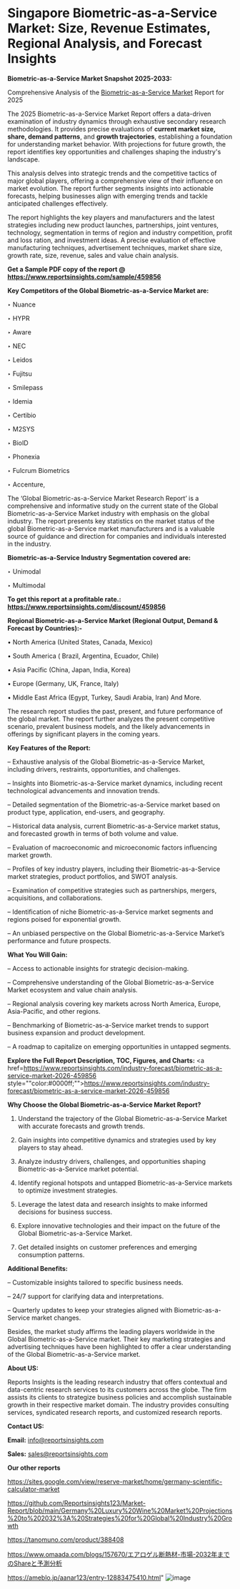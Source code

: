 # Singapore Biometric-as-a-Service Market: Size, Revenue Estimates, Regional Analysis, and Forecast Insights

<strong>Biometric-as-a-Service Market Snapshot 2025-2033:</strong>

Comprehensive Analysis of the <a href=https://www.reportsinsights.com/sample/459856>Biometric-as-a-Service Market</a> Report for 2025

The 2025 Biometric-as-a-Service Market Report offers a data-driven examination of industry dynamics through exhaustive secondary research methodologies. It provides precise evaluations of <strong>current market size, share, demand patterns</strong>, and <strong>growth trajectories</strong>, establishing a foundation for understanding market behavior. With projections for future growth, the report identifies key opportunities and challenges shaping the industry's landscape.

This analysis delves into strategic trends and the competitive tactics of major global players, offering a comprehensive view of their influence on market evolution. The report further segments insights into actionable forecasts, helping businesses align with emerging trends and tackle anticipated challenges effectively.

The report highlights the key players and manufacturers and the latest strategies including new product launches, partnerships, joint ventures, technology, segmentation in terms of region and industry competition, profit and loss ration, and investment ideas. A precise evaluation of effective manufacturing techniques, advertisement techniques, market share size, growth rate, size, revenue, sales and value chain analysis.

<strong>Get a Sample PDF copy of the report @ <a href=https://www.reportsinsights.com/sample/459856 style=color:#0000ff;>https://www.reportsinsights.com/sample/459856</a></strong>

<strong>Key Competitors of the Global Biometric-as-a-Service Market are:</strong>

‣ Nuance

‣ HYPR

‣ Aware

‣ NEC

‣ Leidos

‣ Fujitsu

‣ Smilepass

‣ Idemia

‣ Certibio

‣ M2SYS

‣ BioID

‣ Phonexia

‣ Fulcrum Biometrics

‣ Accenture,

The ‘Global Biometric-as-a-Service Market Research Report’ is a comprehensive and informative study on the current state of the Global Biometric-as-a-Service Market industry with emphasis on the global industry. The report presents key statistics on the market status of the global Biometric-as-a-Service market manufacturers and is a valuable source of guidance and direction for companies and individuals interested in the industry.

<strong>Biometric-as-a-Service Industry Segmentation covered are:</strong>

‣ Unimodal

‣ Multimodal

<strong>To get this report at a profitable rate.: <a href=https://www.reportsinsights.com/discount/459856 style=color:#0000ff;>https://www.reportsinsights.com/discount/459856</a></strong>

<strong>Regional Biometric-as-a-Service Market (Regional Output, Demand &amp; Forecast by Countries):-</strong>

• North America (United States, Canada, Mexico)

• South America ( Brazil, Argentina, Ecuador, Chile)

• Asia Pacific (China, Japan, India, Korea)

• Europe (Germany, UK, France, Italy)

• Middle East Africa (Egypt, Turkey, Saudi Arabia, Iran) And More.

The research report studies the past, present, and future performance of the global market. The report further analyzes the present competitive scenario, prevalent business models, and the likely advancements in offerings by significant players in the coming years.

<strong>Key Features of the Report:</strong>

– Exhaustive analysis of the Global Biometric-as-a-Service Market, including drivers, restraints, opportunities, and challenges.

– Insights into Biometric-as-a-Service market dynamics, including recent technological advancements and innovation trends.

– Detailed segmentation of the Biometric-as-a-Service market based on product type, application, end-users, and geography.

– Historical data analysis, current Biometric-as-a-Service market status, and forecasted growth in terms of both volume and value.

– Evaluation of macroeconomic and microeconomic factors influencing market growth.

– Profiles of key industry players, including their Biometric-as-a-Service market strategies, product portfolios, and SWOT analysis.

– Examination of competitive strategies such as partnerships, mergers, acquisitions, and collaborations.

– Identification of niche Biometric-as-a-Service market segments and regions poised for exponential growth.

– An unbiased perspective on the Global Biometric-as-a-Service Market’s performance and future prospects.

<strong>What You Will Gain:</strong>

– Access to actionable insights for strategic decision-making.

– Comprehensive understanding of the Global Biometric-as-a-Service Market ecosystem and value chain analysis.

– Regional analysis covering key markets across North America, Europe, Asia-Pacific, and other regions.

– Benchmarking of Biometric-as-a-Service market trends to support business expansion and product development.

– A roadmap to capitalize on emerging opportunities in untapped segments.

<strong>Explore the Full Report Description, TOC, Figures, and Charts:</strong>
<a href=https://www.reportsinsights.com/industry-forecast/biometric-as-a-service-market-2026-459856 style=""color:#0000ff;"">https://www.reportsinsights.com/industry-forecast/biometric-as-a-service-market-2026-459856</a>

<strong>Why Choose the Global Biometric-as-a-Service Market Report?</strong>

1. Understand the trajectory of the Global Biometric-as-a-Service Market with accurate forecasts and growth trends.

2. Gain insights into competitive dynamics and strategies used by key players to stay ahead.

3. Analyze industry drivers, challenges, and opportunities shaping Biometric-as-a-Service market potential.

4. Identify regional hotspots and untapped Biometric-as-a-Service markets to optimize investment strategies.

5. Leverage the latest data and research insights to make informed decisions for business success.

6. Explore innovative technologies and their impact on the future of the Global Biometric-as-a-Service Market.

7. Get detailed insights on customer preferences and emerging consumption patterns.

<strong>Additional Benefits:</strong>

– Customizable insights tailored to specific business needs.

– 24/7 support for clarifying data and interpretations.

– Quarterly updates to keep your strategies aligned with Biometric-as-a-Service market changes.

Besides, the market study affirms the leading players worldwide in the Global Biometric-as-a-Service market. Their key marketing strategies and advertising techniques have been highlighted to offer a clear understanding of the Global Biometric-as-a-Service market.

<strong><strong>About US</strong>:</strong>

Reports Insights is the leading research industry that offers contextual and data-centric research services to its customers across the globe. The firm assists its clients to strategize business policies and accomplish sustainable growth in their respective market domain. The industry provides consulting services, syndicated research reports, and customized research reports.

<strong>Contact US:</strong>

<p class=><b>Email:</b> <a href=mailto:info@reportsinsights.com>info@reportsinsights.com</a></p>
<p class=><b>Sales:</b> <a href=mailto:sales@reportsinsights.com>sales@reportsinsights.com</a></p>

<strong>Our other reports</strong>

<a href=https://sites.google.com/view/reserve-market/home/germany-scientific-calculator-market>https://sites.google.com/view/reserve-market/home/germany-scientific-calculator-market</a>

<a href=https://github.com/Reportsinsights123/Market-Report/blob/main/Germany%20Luxury%20Wine%20Market%20Projections%20to%202032%3A%20Strategies%20for%20Global%20Industry%20Growth>https://github.com/Reportsinsights123/Market-Report/blob/main/Germany%20Luxury%20Wine%20Market%20Projections%20to%202032%3A%20Strategies%20for%20Global%20Industry%20Growth</a>

<a href=https://tanomuno.com/product/388408>https://tanomuno.com/product/388408</a>

<a href=https://www.omaada.com/blogs/157670/エアロゲル断熱材-市場-2032年までのShareと予測分析>https://www.omaada.com/blogs/157670/エアロゲル断熱材-市場-2032年までのShareと予測分析</a>

<a href=https://ameblo.jp/aanar123/entry-12883475410.html>https://ameblo.jp/aanar123/entry-12883475410.html</a>"
![image](https://github.com/user-attachments/assets/aa63176e-5f6b-4c76-a10b-d7f1a246f168)
